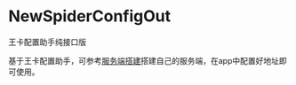 # NewSpiderConfigOut
王卡配置助手纯接口版

基于王卡配置助手，可参考[服务端搭建](https://github.com/mufeng510/kingCardConfig)搭建自己的服务端，在app中配置好地址即可使用。
